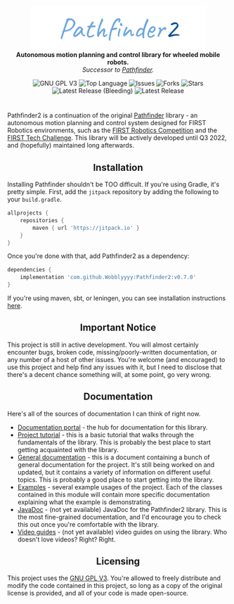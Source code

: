 <p align="center">
<img src="media/pathfinder2-logo.png" alt="Pathfinder2">
<br>
<b>Autonomous motion planning and control library for wheeled mobile robots.</b>
<br>
<i>Successor to <a href="https://github.com/Wobblyyyy/Pathfinder">Pathfinder</a>.</i>
</p>

<div align="center">
<img alt="GNU GPL V3" src="https://img.shields.io/github/license/Wobblyyyy/Pathfinder2">
<img alt="Top Language" src="https://img.shields.io/github/languages/top/wobblyyyy/Pathfinder2">
<img alt="Issues" src="https://img.shields.io/github/issues/Wobblyyyy/Pathfinder2">
<img alt="Forks" src="https://img.shields.io/github/forks/Wobblyyyy/Pathfinder2">
<img alt="Stars" src="https://img.shields.io/github/stars/Wobblyyyy/Pathfinder2">
<img alt="Latest Release (Bleeding)" src="https://img.shields.io/github/v/release/wobblyyyy/Pathfinder2?include_prereleases">
<img alt="Latest Release" src="https://img.shields.io/github/v/release/wobblyyyy/Pathfinder2">
</div>

<h1 align="center"></h1>

Pathfinder2 is a continuation of the
original [Pathfinder](https://github.com/Wobblyyyy/Pathfinder)
library - an autonomous motion planning and control system designed for FIRST
Robotics environments, such as
the [FIRST Robotics Competition](https://www.firstinspires.org/robotics/frc) and
the
[FIRST Tech Challenge](https://www.firstinspires.org/robotics/ftc). This library
will be actively developed until Q3 2022, and (hopefully) maintained long
afterwards.

<h2 align="center">Installation</h2>

Installing Pathfinder shouldn't be TOO difficult. If you're using Gradle, it's
pretty simple. First, add the `jitpack` repository by adding the following to
your `build.gradle`.
```groovy
allprojects {
    repositories {
        maven { url 'https://jitpack.io' }
    }
}
```
Once you're done with that, add Pathfinder2 as a dependency:
```groovy
dependencies {
    implementation 'com.github.Wobblyyyy:Pathfinder2:v0.7.0'
}
```
If you're using maven, sbt, or leningen, you can see installation instructions
[here](https://jitpack.io/#Wobblyyyy/Pathfinder2/v0.7.0).

<h2 align="center">Important Notice</h2>

This project is still in active development. You will almost certainly encounter
bugs, broken code, missing/poorly-written documentation, or any number of a host
of other issues. You're welcome (and encouraged) to use this project and help
find any issues with it, but I need to disclose that there's a decent chance
something will, at some point, go very wrong.

<h2 align="center">Documentation</h2>

Here's all of the sources of documentation I can think of right now.

- [Documentation portal](https://wobblyyyy.github.io/docs/pathfinder2/documentation.html) - 
  the hub for documentation for this library.
- [Project tutorial](.github/project_tutorial.md) - this is a basic tutorial
  that walks through the fundamentals of the library. This is probably the best
  place to start getting acquainted with the library.
- [General documentation](docs/docs.md) - this is a document containing a bunch
  of general documentation for the project. It's still being worked on and
  updated, but it contains a variety of information on different useful topics.
  This is probably a good place to start getting into the library.
- [Examples](pathfinder2-examples) - several example usages of the project. Each
  of the classes contained in this module will contain more specific
  documentation explaining what the example is demonstrating.
- [JavaDoc](https://google.com) - (not yet available) JavaDoc for the
  Pathfinder2 library. This is the most fine-grained documentation, and I'd
  encourage you to check this out once you're comfortable with the library.
- [Video guides](https://google.com) - (not yet available) video guides on using
  the library. Who doesn't love videos? Right? Right.

<h2 align="center">Licensing</h2>

This project uses the [GNU GPL V3](license.md). You're allowed to freely
distribute and modify the code contained in this project, so long as a copy of
the original license is provided, and all of your code is made open-source.
